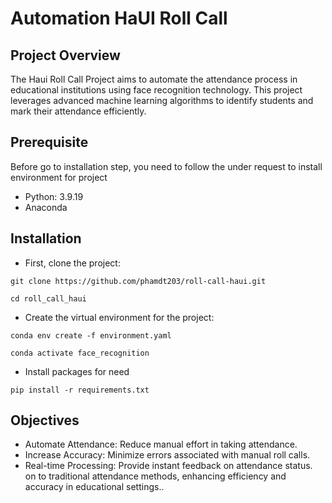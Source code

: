# Automation HaUI Roll Call
## Project Overview
The Haui Roll Call Project aims to automate the attendance process in educational institutions using face recognition technology. This project leverages advanced machine learning algorithms to identify students and mark their attendance efficiently.

## Prerequisite
Before go to installation step, you need to follow the under request to install environment for project
- Python: 3.9.19
- Anaconda

## Installation
- First, clone the project:
```
git clone https://github.com/phamdt203/roll-call-haui.git
```

```
cd roll_call_haui
```

- Create the virtual environment for the project:
```
conda env create -f environment.yaml
```

```
conda activate face_recognition
```

- Install packages for need

```
pip install -r requirements.txt
```

## Objectives
- Automate Attendance: Reduce manual effort in taking attendance.
- Increase Accuracy: Minimize errors associated with manual roll calls.
- Real-time Processing: Provide instant feedback on attendance status.
on to traditional attendance methods, enhancing efficiency and accuracy in educational settings..